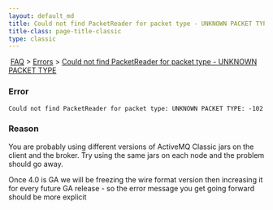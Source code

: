 ```yaml
---
layout: default_md
title: Could not find PacketReader for packet type - UNKNOWN PACKET TYPE 
title-class: page-title-classic
type: classic
---
```


 [FAQ](faq) > [Errors](errors) > [Could not find PacketReader for packet type - UNKNOWN PACKET TYPE](could-not-find-packetreader-for-packet-type-unknown-packet-type)


### Error
```
Could not find PacketReader for packet type: UNKNOWN PACKET TYPE: -102
```

### Reason

You are probably using different versions of ActiveMQ Classic jars on the client and the broker. Try using the same jars on each node and the problem should go away.

Once 4.0 is GA we will be freezing the wire format version then increasing it for every future GA release - so the error message you get going forward should be more explicit

